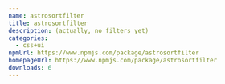 ```yaml
---
name: astrosortfilter
title: astrosortfilter
description: (actually, no filters yet)
categories:
  - css+ui
npmUrl: https://www.npmjs.com/package/astrosortfilter
homepageUrl: https://www.npmjs.com/package/astrosortfilter
downloads: 6
---
```


